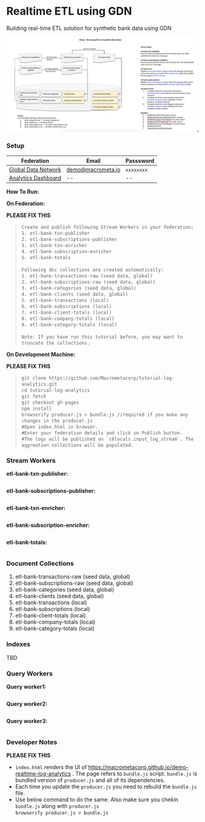 # Realtime ETL using GDN

Building real-time ETL solution for synthetic bank data using GDN

![realtime-etl.png](realtime-etl.png)

### Setup

| **Federation** | **Email** | **Passsword** |
|------------|----------|--------------|
| [Global Data Network](https://gdn.paas.macrometa.io/) | demo@macrometa.io | `xxxxxxxx`| 
| [Analytics Dashboard](https://dashboards.poc.macrometa.io/d/tWcKbZ8Mz/demo-realtime-log-analytics?orgId=1) | -- | -- |

**How To Run:**

**On Federation:**

**PLEASE FIX THIS**
> ```
> Create and publish following Stream Workers in your federation:
> 1. etl-bank-txn-publisher
> 2. etl-bank-subscriptions-publisher
> 3. etl-bank-txn-enricher
> 4. etl-bank-subscription-enricher
> 5. etl-bank-totals
> 
> Following doc collections are created automatically:
> 1. etl-bank-transactions-raw (seed data, global)
> 2. etl-bank-subscriptions-raw (seed data, global)
> 3. etl-bank-categories (seed data, global)
> 4. etl-bank-clients (seed data, global)
> 5. etl-bank-transactions (local)
> 6. etl-bank-subscriptions (local)
> 7. etl-bank-client-totals (local)
> 8. etl-bank-company-totals (local)
> 9. etl-bank-category-totals (local)
> 
> Note: If you have run this tutorial before, you may want to truncate the collections.
> ```

**On Development Machine:**

**PLEASE FIX THIS**
> ```
> git clone https://github.com/Macrometacorp/tutorial-log-analytics.git
> cd tutorial-log-analytics
> git fetch
> git checkout gh-pages
> npm install
> browserify producer.js > bundle.js //required if you make any changes in the producer.js
> #Open index.html in browser.
> #Enter your federation details and click on Publish button. 
> #The logs will be published on `c8locals.input_log_stream`. The aggreation collections will be populated.
> ```

### Stream Workers

**etl-bank-txn-publisher:**
```

```

**etl-bank-subscriptions-publisher:**
```

```

**etl-bank-txn-enricher:**
```

```

**etl-bank-subscription-enricher:**
```

```

**etl-bank-totals:**
```

```


### Document Collections

1. etl-bank-transactions-raw (seed data, global)
2. etl-bank-subscriptions-raw (seed data, global)
3. etl-bank-categories (seed data, global)
4. etl-bank-clients (seed data, global)
5. etl-bank-transactions (local)
6. etl-bank-subscriptions (local)
7. etl-bank-client-totals (local)
8. etl-bank-company-totals (local)
9. etl-bank-category-totals (local)

### Indexes

TBD

### Query Workers

**Query worker1:**
```

```

**Query worker2:**
```

```

**Query worker3:**
```

```


### Developer Notes

**PLEASE FIX THIS**

* `index.html` renders the UI of https://macrometacorp.github.io/demo-realtime-log-analytics . The page refers to `bundle.js` script. `bundle.js` is bundled version of `producer.js` and all of its dependencies.
* Each time you update the `producer.js` you need to rebuild the `bundle.js` file.<br/>
* Use below command to do the same. Also make sure you chekin `bundle.js` along with `producer.js`<br/>
`browserify producer.js > bundle.js`



